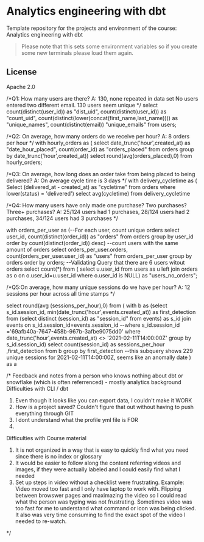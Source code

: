 # Analytics engineering with dbt

Template repository for the projects and environment of the course: Analytics engineering with dbt

> Please note that this sets some environment variables so if you create some new terminals please load them again.

## License

Apache 2.0

/*Q1: How many users are there? A: 130, none repeated in data set
No users entered two different email. 130 users seem unique
*/
select 
count(distinct(user_id)) as "dist_uid",
count(distinct(user_id)) as "count_uid",
count(distinct(lower(concat(first_name,last_name)))) as "unique_names",
count(distinct(email)) "unique_emails"
from users;

/*Q2: On average, how many orders do we receive per hour?
A: 8 orders per hour
*/
with hourly_orders as (
select
date_trunc('hour',created_at) as "date_hour_placed",
count(order_id) as "orders_placed"
from orders group by date_trunc('hour',created_at))
select round(avg(orders_placed),0) from hourly_orders;

/*Q3: On average, how long does an order take from being placed to being delivered?
A: On average cycle time is 3 days
*/
with delivery_cycletime as (
Select
(delivered_at - created_at) as "cycletime"
from orders 
where lower(status) = 'delivered')
select avg(cycletime) from delivery_cycletime

/*Q4: How many users have only made one purchase? Two purchases? Three+ purchases?
A: 25/124 users had 1 purchases, 28/124 users had 2 purchases, 34/124 users had 3 purchases
*/

with orders_per_user as (--For each user, count unique orders
select 
user_id,
count(distinct(order_id)) as "orders"
from orders group by user_id
order by count(distinct(order_id)) desc)
--count users with the same amount of orders
select 
orders_per_user.orders,
count(orders_per_user.user_id) as "users"
from orders_per_user
group by orders order by orders;
--Validating Query that there are 6 users witout orders
select count(*) from (
select u.user_id from users as u
left join orders as o on o.user_id=u.user_id
where o.user_id is NULL) as "users_no_orders";

/*Q5:On average, how many unique sessions do we have per hour?
A: 12 sessions per hour across all time stamps
*/

select round(avg (sessions_per_hour),0)
  from (
  with b as (select s_id.session_id, min(date_trunc('hour',events.created_at)) as first_detection
  from (select distinct (session_id) as "session_id" from events) as s_id 
    join events on s_id.session_id=events.session_id 
    --where s_id.session_id ='69afb40a-7647-458b-967b-3afbe9075dd0'
    where date_trunc('hour',events.created_at) <> '2021-02-11T14:00:00Z'
    group by s_id.session_id)
  select
  count(session_id) as sessions_per_hour ,first_detection
  from b 
  group by first_detection --this subquery shows 229 unique sessions for 2021-02-11T14:00:00Z, seems like an anomally date
) as a

/* Feedback and notes from a person who knows nothing about dbt or snowflake (which is often referrenced) - mostly analytics background
Difficulties with CLI / dbt
1. Even though it looks like you can export data, I couldn't make it WORK
2. How is a project saved?  Couldn't figure that out without having to push everything through GIT
3. I dont understand what the profile yml file is FOR
4. 
Difficulties with Course material
1.  It is not organized in a way that is easy to quickly find what you need since there is no index or glossary
2.  It would be easier to follow along the content referring videos and images, if they were actually labeled and I could easily find what I needed
3.  Set up steps in video without a checklist were frustrating.  Example: Video moved too fast and I only have laptop to work with.  Flipping between browswer pages
and maximazing the video so I could read what the person was typing was not frustrating. Sometimes video was too fast for me to understand what command or icon was 
being clicked.  It also was very time consuming to find the exact spot of the video I needed to re-watch.


*/
